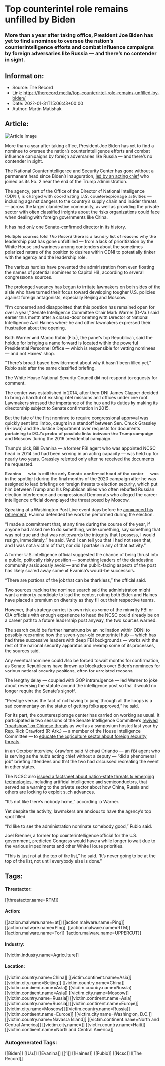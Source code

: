 # Top counterintel role remains unfilled by Biden
### More than a year after taking office, President Joe Biden has yet to find a nominee to oversee the nation’s counterintelligence efforts and combat influence campaigns by foreign adversaries like Russia — and there’s no contender in sight.

## Information:
+ Source: The Record
+ Link: https://therecord.media/top-counterintel-role-remains-unfilled-by-biden/
+ Date: 2022-01-31T15:06:43+00:00
+ Author: Martin Matishak


## Article:
![Article Image](https://therecord.media/wp-content/uploads/2022/01/michael-dziedzic-0W4XLGITrHg-unsplash-1.jpg)

More than a year after taking office, President Joe Biden has yet to find a nominee to oversee the nation’s counterintelligence efforts and combat influence campaigns by foreign adversaries like Russia — and there’s no contender in sight.


The National Counterintelligence and Security Center has gone without a permanent head since Biden’s inauguration, [led by an acting chief](https://www.dni.gov/index.php/ncsc-who-we-are/ncsc-leadership) who joined as its No. 2 near the end of the Trump administration. 


The agency, part of the Office of the Director of National Intelligence (ODNI), is charged with coordinating U.S. counterespionage activities — including against dangers to the country’s supply chain and insider threats — across the larger clandestine community, as well as providing the private sector with often classified insights about the risks organizations could face when dealing with foreign governments like China. 


It has had only one Senate-confirmed director in its history.


Multiple sources told *The Record* there is a laundry list of reasons why the leadership post has gone unfulfilled — from a lack of prioritization by the White House and wariness among contenders about the sometimes polarized nature of the position to desires within ODNI to potentially tinker with the agency and the leadership role. 


The various hurdles have prevented the administration from even floating the names of potential nominees to Capitol Hill, according to several congressional sources.


The prolonged vacancy has begun to irritate lawmakers on both sides of the aisle who have turned their focus toward developing tougher U.S. policies against foreign antagonists, especially Beijing and Moscow.


“I’m concerned and disappointed that this position has remained open for over a year,” Senate Intelligence Committee Chair Mark Warner (D-Va.) said earlier this month after a closed-door briefing with Director of National Intelligence Avril Haines where he and other lawmakers expressed their frustration about the opening.


Both Warner and Marco Rubio (Fla.), the panel’s top Republican, said the holdup for bringing a name forward is located within the powerful Presidential Personnel Office — which is responsible for vetting nominees — and not Haines’ shop.


“There’s broad-based bewilderment about why it hasn’t been filled yet,” Rubio said after the same classified briefing.


The White House National Security Council did not respond to requests for comment.


The center was established in 2014, after then-DNI James Clapper decided to bring a handful of existing intel missions and offices under one roof. Lawmakers stressed the importance of the hub and its duties by making its directorship subject to Senate confirmation in 2015.


But the fate of the first nominee to require congressional approval was quickly sent into limbo, caught in a standoff between Sen. Chuck Grassley (R-Iowa) and the Justice Department over requests for documents pertaining to DOJ’s probe of possible links between the Trump campaign and Moscow during the 2016 presidential campaign.


Trump’s pick, Bill Evanina — a former FBI agent who was appointed NCSC head in 2014 and had been serving in an acting capacity — was held up for nearly two years. Grassley relented only after he received the documents he requested.


Evanina — who is still the only Senate-confirmed head of the center — was in the spotlight during the final months of the 2020 campaign after he was assigned to lead briefings on foreign threats to election security, which put him between Trump and his Republican allies who often rebuffed Russian election interference and congressional Democrats who alleged the career intelligence official downplayed the threat posed by Moscow.


Speaking at a Washington Post Live event days before he [announced his retirement](https://www.linkedin.com/posts/william-evanina-059b161a_america-activity-6758042547873955840-b6kD/), Evanina defended the work he performed during the election.


“I made a commitment that, at any time during the course of the year, if anyone had asked me to do something, write something, say something that was not true and that was not towards the integrity that I possess, I would resign, immediately,” he said. “And I can tell you that I had not seen that, and I was not a victim of that, nor did I partake in any of that activity.”


A former U.S. intelligence official suggested the chance of being thrust into a public, politically risky position — something leaders of the clandestine community assiduously avoid — and the public-facing aspects of the post has likely scared away some of Evanina’s would-be successors.


“There are portions of the job that can be thankless,” the official said.


Two sources tracking the nominee search said the administration might want a minority candidate to lead the center, noting both Biden and Haines have placed a premium on diversity as they fill out their respective teams.


However, that strategy carries its own risk as some of the minority FBI or CIA officials with enough experience to head the NCSC could already be on a career path to a future leadership post anyway, the two sources warned.


The search could be further hamstrung by an inclination within ODNI to possibly reexamine how the seven-year-old counterintel hub — which has had three successive leaders with deep FBI backgrounds — works with the rest of the national security apparatus and revamp some of its processes, the sources said.


Any eventual nominee could also be forced to wait months for confirmation, as Senate Republicans have thrown up blockades over Biden’s nominees for various national security positions, often for unrelated reasons.


The lengthy delay — coupled with GOP intransigence — led Warner to joke about reversing the statute around the intelligence post so that it would no longer require the Senate’s signoff.


“Prestige versus the fact of not having to jump through all the hoops is a sad commentary on the status of getting folks approved,” he said.


For its part, the counterespionage center has carried on working as usual. It participated in two sessions of the Senate Intelligence Committee’s [revived “roadshow” on Chinese threats](https://therecord.media/senate-intel-committee-to-revive-roadshow-on-chinese-threats/) as well as a symposium hosted last year by Rep. Rick Crawford (R-Ark.) — a member of the House Intelligence Committee — to [educate the agriculture sector about foreign security threats](https://therecord.media/how-one-congressman-is-working-to-get-the-the-government-and-industry-to-team-up-against-foreign-threats/).


In an October interview, Crawford said Michael Orlando — an FBI agent who is serving as the hub’s acting chief without a deputy — “did a phenomenal job” briefing attendees and that the two had discussed recreating the event in other states.


The NCSC also [issued a factsheet about nation-state threats to emerging technologies](https://therecord.media/u-s-counterintel-hubs-warns-of-foreign-threats-to-emerging-technologies/), including artificial intelligence and semiconductors, that served as a warning to the private sector about how China, Russia and others are looking to exploit such advances.


“It’s not like there’s nobody home,” according to Warner.


Yet despite the activity, lawmakers are anxious to have the agency’s top spot filled.


“I’d like to see the administration nominate somebody good,” Rubio said.


Joel Brenner, a former top counter­intelligence official for the U.S. government, predicted Congress would have a while longer to wait due to the various impediments and other White House priorities.


“This is just not at the top of the list,” he said. “It’s never going to be at the top of the list, not until everybody else is done.”





## Tags:

#### Threatactor:
[[threatactor.name=RTM]]

#### Action:
[[action.malware.name=at]] [[action.malware.name=Ping]] [[action.malware.name=Ping]] [[action.malware.name=RTM]] [[action.malware.name=Tor]] [[action.malware.name=UPPERCUT]]

#### Industry:
[[victim.industry.name=Agriculture]]

#### Location:
[[victim.country.name=China]] [[victim.continent.name=Asia]] [[victim.city.name=Beijing]] [[victim.country.name=China]] [[victim.continent.name=Asia]] [[victim.country.name=Russia]] [[victim.continent.name=Asia]] [[victim.city.name=Moscow]] [[victim.country.name=Russia]] [[victim.continent.name=Asia]] [[victim.country.name=Russia]] [[victim.continent.name=Europe]] [[victim.city.name=Moscow]] [[victim.country.name=Russia]] [[victim.continent.name=Europe]] [[victim.city.name=Washington, D.C.]] [[victim.country.name=Navassa Island]] [[victim.continent.name=North and Central America]] [[victim.city.name=]] [[victim.country.name=Haiti]] [[victim.continent.name=North and Central America]]

### Autogenerated Tags:
[[Biden]] [[U.s]] [[Evanina]] [[“i]] [[Haines]] [[Rubio]] [[Ncsc]] [[The Record]]

